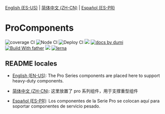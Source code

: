 [English (ES-US)](./README.en-US.md) | [简体中文 (ZH-CN)](./README.zh-CN.md) | [Español (ES-PR)](./README.es-PR.md)

# ProComponents

![coverage CI](https://github.com/ant-design/pro-components/workflows/coverage%20CI/badge.svg) ![Node CI](https://github.com/ant-design/pro-components/workflows/Node%20CI/badge.svg) ![Deploy CI](https://github.com/ant-design/pro-components/workflows/Deploy%20CI/badge.svg) [![](https://codecov.io/gh/ant-design/pro-components/branch/master/graph/badge.svg)](https://codecov.io/gh/ant-design/pro-components) [![ docs by dumi](https://img.shields.io/badge/docs%20by-dumi-blue)](https://d.umijs.org/) [![Build With father](https://img.shields.io/badge/build%20with-father-028fe4.svg)](https://github.com/umijs/father/) [![](https://badgen.net/badge/icon/Ant%20Design?icon=https://gw.alipayobjects.com/zos/antfincdn/Pp4WPgVDB3/KDpgvguMpGfqaHPjicRK.svg&label)](https://ant.design) [![lerna](https://img.shields.io/badge/maintained%20with-lerna-cc00ff.svg)](https://lerna.js.org/)

## README locales

- [English (EN-US)](./README.en-US.md): The Pro Series components are placed here to support heavy-duty components.

- [简体中文 (ZH-CN)](./README.zh-CN.md): 这里放置了 pro 系列组件，用于支撑重型组件

- [Español (ES-PR)](./README.es-PR.md): Los componentes de la Serie Pro se colocan aquí para soportar componentes de servicio pesado.